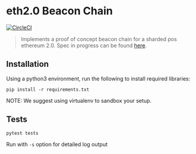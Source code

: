 # eth2.0 Beacon Chain
[![CircleCI](https://circleci.com/gh/ethereum/beacon_chain.svg?style=svg)](https://circleci.com/gh/ethereum/beacon_chain)
> Implements a proof of concept beacon chain for a sharded pos ethereum 2.0. Spec in progress can be found [here](https://notes.ethereum.org/SCIg8AH5SA-O4C1G1LYZHQ?view).

## Installation
Using a python3 environment, run the following to install required libraries:
```
pip install -r requirements.txt
```

NOTE: We suggest using virtualenv to sandbox your setup.

## Tests
```
pytest tests
```

Run with `-s` option for detailed log output
